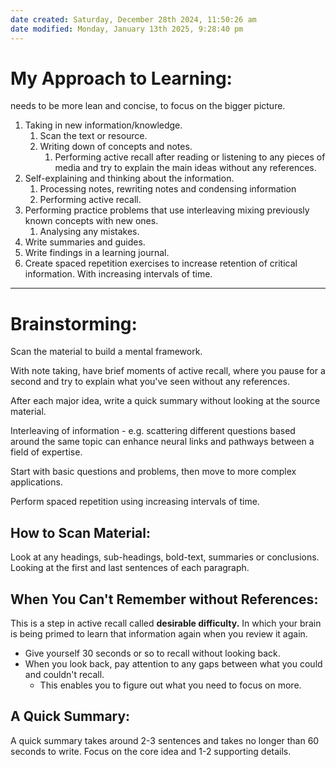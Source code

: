 ```yaml
---
date created: Saturday, December 28th 2024, 11:50:26 am
date modified: Monday, January 13th 2025, 9:28:40 pm
---
```


# My Approach to Learning:

needs to be more lean and concise, to focus on the bigger picture.

1. Taking in new information/knowledge.
	1. Scan the text or resource.
	2. Writing down of concepts and notes.
		1. Performing active recall after reading or listening to any pieces of media and try to explain the main ideas without any references.
2. Self-explaining and thinking about the information.
	1. Processing notes, rewriting notes and condensing information
	2. Performing active recall.
3. Performing practice problems that use interleaving mixing previously known concepts with new ones.
	1. Analysing any mistakes.
4. Write summaries and guides.
5. Write findings in a learning journal.
6. Create spaced repetition exercises to increase retention of critical information. With increasing intervals of time.

***

# Brainstorming:

Scan the material to build a mental framework.

With note taking, have brief moments of active recall, where you pause for a second and try to explain what you've seen without any references.

After each major idea, write a quick summary without looking at the source material.

Interleaving of information - e.g. scattering different questions based around the same topic can enhance neural links and pathways between a field of expertise.

Start with basic questions and problems, then move to more complex applications.

Perform spaced repetition using increasing intervals of time.

## How to Scan Material:

Look at any headings, sub-headings, bold-text, summaries or conclusions. Looking at the first and last sentences of each paragraph.

## When You Can't Remember without References:

This is a step in active recall called **desirable difficulty.** In which your brain is being primed to learn that information again when you review it again.

- Give yourself 30 seconds or so to recall without looking back.
- When you look back, pay attention to any gaps between what you could and couldn't recall.
	- This enables you to figure out what you need to focus on more.

## A Quick Summary:

A quick summary takes around 2-3 sentences and takes no longer than 60 seconds to write. Focus on the core idea and 1-2 supporting details.
